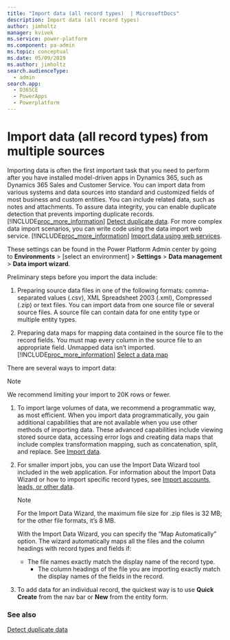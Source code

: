 ```yaml
---
title: "Import data (all record types)  | MicrosoftDocs"
description: Import data (all record types) 
author: jimholtz
manager: kvivek
ms.service: power-platform
ms.component: pa-admin
ms.topic: conceptual
ms.date: 05/09/2019
ms.author: jimholtz 
search.audienceType: 
  - admin
search.app: 
  - D365CE
  - PowerApps
  - Powerplatform
---
```

# Import data (all record types) from multiple sources

Importing data is often the first important task that you need to perform after you have installed model-driven apps in Dynamics 365, such as Dynamics 365 Sales and Customer Service. You can import data from various systems and data sources into standard and customized fields of most business and custom entities. You can include related data, such as notes and attachments. To assure data integrity, you can enable duplicate detection that prevents importing duplicate records. [!INCLUDE[proc_more_information](../includes/proc-more-information.md)] [Detect duplicate data](https://docs.microsoft.com/dynamics365/customer-engagement/admin/detect-duplicate-data). For more complex data import scenarios, you can write code using the data import web service. [!INCLUDE[proc_more_information](../includes/proc-more-information.md)] [Import data using web services](https://docs.microsoft.com/dynamics365/customer-engagement/developer/import-data).

These settings can be found in the Power Platform Admin center by going to **Environments** > [select an environment] > **Settings** > **Data management** > **Data import wizard**.
  
 Preliminary steps before you import the data include:  
  
1. Preparing source data files in one of the following formats: comma-separated values (.csv), XML Spreadsheet 2003 (.xml), Compressed (.zip) or text files. You can import data from one source file or several source files. A source file can contain data for one entity type or multiple entity types.  
  
2. Preparing data maps for mapping data contained in the source file to the record fields. You must map every column in the source file to an appropriate field. Unmapped data isn’t imported. [!INCLUDE[proc_more_information](../includes/proc-more-information.md)] [Select a data map](https://docs.microsoft.com/dynamics365/customer-engagement/basics/select-data-map)  
  
There are several ways to import data:  

> [!NOTE]
> We recommend limiting your import to 20K rows or fewer.
  
1. To import large volumes of data, we recommend a programmatic way, as most efficient. When you import data programmatically, you gain additional capabilities that are not available when you use other methods of importing data. These advanced capabilities include viewing stored source data, accessing error logs and creating data maps that include complex transformation mapping, such as concatenation, split, and replace. See [Import data](https://docs.microsoft.com/dynamics365/customer-engagement/developer/import-data).
  
2. For smaller import jobs, you can use the Import Data Wizard tool included in the web application. For information about the Import Data Wizard or how to import specific record types, see [Import accounts, leads, or other data](https://docs.microsoft.com/dynamics365/customer-engagement/basics/import-accounts-leads-other-data).  
  
   > [!NOTE]
   >  For the Import Data Wizard, the maximum file size for .zip files is 32 MB; for the other file formats, it’s 8 MB.  
   > 
   >  With the Import Data Wizard, you can specify the “Map Automatically” option. The wizard automatically maps all the files and the column headings with record types and fields if:  
   > 
   > - The file names exactly match the display name of the record type.  
   >   -   The column headings of the file you are importing exactly match the display names of the fields in the record.  
  
3. To add data for an individual record, the quickest way is to use **Quick Create** from the nav bar or **New** from the entity form.  
  
### See also  
 [Detect duplicate data](https://docs.microsoft.com/dynamics365/customer-engagement/admin/detect-duplicate-data)
